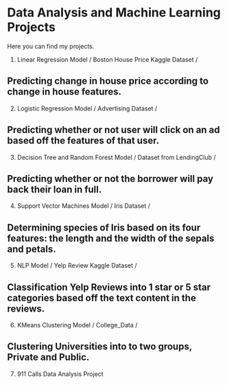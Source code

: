 # Data Analysis and Machine Learning Projects

Here you can find my projects. 

1. Linear Regression Model / Boston House Price Kaggle Dataset / 

## **Predicting change in house price according to change in house features.**

2. Logistic Regression Model / Advertising Dataset / 

## **Predicting whether or not user will click on an ad based off the features of that user.**

3. Decision Tree and Random Forest Model / Dataset from LendingClub /

## **Predicting whether or not the borrower will pay back their loan in full.** 

4. Support Vector Machines Model / Iris Dataset / 

## **Determining species of Iris based on its four features: the length and the width of the sepals and petals.**

5. NLP Model / Yelp Review Kaggle Dataset / 

## **Classification Yelp Reviews into 1 star or 5 star categories based off the text content in the reviews.**

6. KMeans Clustering Model / College_Data / 

## **Clustering  Universities into to two groups, Private and Public.**

7. 911 Calls Data Analysis Project
